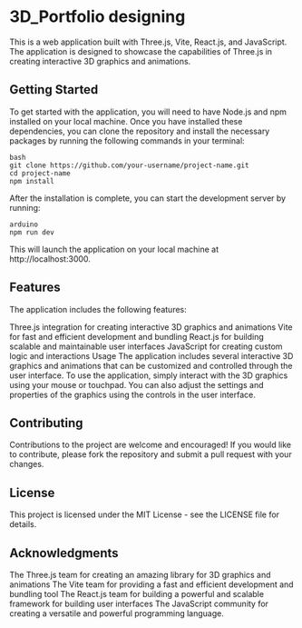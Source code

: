 # 3D_Portfolio designing
This is a web application built with Three.js, Vite, React.js, and JavaScript. The application is designed to showcase the capabilities of Three.js in creating interactive 3D graphics and animations.

## Getting Started
To get started with the application, you will need to have Node.js and npm installed on your local machine. Once you have installed these dependencies, you can clone the repository and install the necessary packages by running the following commands in your terminal:
```
bash
git clone https://github.com/your-username/project-name.git
cd project-name
npm install
```
After the installation is complete, you can start the development server by running:
```
arduino
npm run dev
```
This will launch the application on your local machine at http://localhost:3000.

## Features
The application includes the following features:

Three.js integration for creating interactive 3D graphics and animations
Vite for fast and efficient development and bundling
React.js for building scalable and maintainable user interfaces
JavaScript for creating custom logic and interactions
Usage
The application includes several interactive 3D graphics and animations that can be customized and controlled through the user interface. To use the application, simply interact with the 3D graphics using your mouse or touchpad. You can also adjust the settings and properties of the graphics using the controls in the user interface.

## Contributing
Contributions to the project are welcome and encouraged! If you would like to contribute, please fork the repository and submit a pull request with your changes.

## License
This project is licensed under the MIT License - see the LICENSE file for details.

## Acknowledgments
The Three.js team for creating an amazing library for 3D graphics and animations
The Vite team for providing a fast and efficient development and bundling tool
The React.js team for building a powerful and scalable framework for building user interfaces
The JavaScript community for creating a versatile and powerful programming language.
